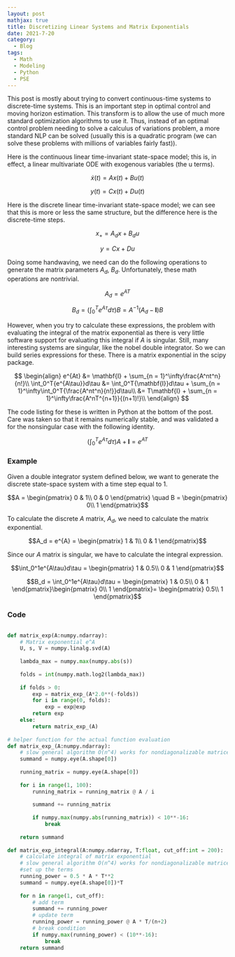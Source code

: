 ```yaml
---
layout: post
mathjax: true
title: Discretizing Linear Systems and Matrix Exponentials
date: 2021-7-20
category:
  - Blog
tags:
  - Math
  - Modeling
  - Python
  - PSE
---
```


This post is mostly about trying to convert continuous-time systems to discrete-time systems. This is an important step in optimal control and moving horizon estimation. This transform is to allow the use of much more standard optimization algorithms to use it. Thus, instead of an optimal control problem needing to solve a calculus of variations problem, a more standard NLP can be solved (usually this is a quadratic program (we can solve these problems with millions of variables fairly fast)).

Here is the continuous linear time-invariant state-space model; this is, in effect, a linear multivariate ODE with exogenous variables (the u terms).

$$\dot{x}(t) = Ax(t) + Bu(t)$$

$$y(t) = Cx(t) + Du(t)$$

Here is the discrete linear time-invariant state-space model; we can see that this is more or less the same structure, but the difference here is the discrete-time steps.

$$x_+ = A_dx + B_du$$

$$y = Cx + Du$$

Doing some handwaving, we need can do the following operations to generate the matrix parameters $A_d$, $B_d$. Unfortunately, these math operations are nontrivial.

$$A_d = e^{AT}$$

$$B_d = \left(\int_0^{T} e^{A\tau}d\tau\right)B = A^{-1}(A_d - \mathbf{I})B$$

However, when you try to calculate these expressions, the problem with evaluating the integral of the matrix exponential as there is very little software support for evaluating this integral if $A$ is singular. Still, many interesting systems are singular,  like the nobel double integrator. So we can build series expressions for these. There is a matrix exponential in the scipy package.

$$
\begin{align}
e^{At} &= \mathbf{I} + \sum_{n = 1}^\infty\frac{A^nt^n}{n!}\\
\int_0^T{e^{A\tau}}d\tau &= \int_0^T{\mathbf{I}}d\tau + \sum_{n = 1}^\infty\int_0^T{\frac{A^nt^n}{n!}}d\tau\\
&= T\mathbf{I} + \sum_{n = 1}^\infty\frac{A^nT^{n+1}}{(n+1)!}\\
\end{align}
$$

The code listing for these is written in Python at the bottom of the post. Care was taken so that it remains numerically stable, and was validated a for the nonsingular case with the following identity.

$$\left(\int_0^{T} e^{A\tau}d\tau\right)A + \mathbf{I} = e^{AT}$$

### Example 
Given a double integrator system defined below, we want to generate the discrete state-space system with a time step equal to 1.

$$A = \begin{pmatrix}
0 & 1\\
0 & 0
\end{pmatrix} \quad B = \begin{pmatrix}
0\\
1
\end{pmatrix}$$

To calculate the discrete $A$ matrix, $A_d$, we need to calculate the matrix exponential.

$$A_d = e^{A} = \begin{pmatrix}
1 & 1\\
0 & 1
\end{pmatrix}$$

Since our $A$ matrix is singular, we have to calculate the integral expression.

$$\int_0^1e^{A\tau}d\tau = \begin{pmatrix}
1 & 0.5\\
0 & 1
\end{pmatrix}$$

$$B_d = \int_0^1e^{A\tau}d\tau = \begin{pmatrix}
1 & 0.5\\
0 & 1
\end{pmatrix}\begin{pmatrix}
0\\
1
\end{pmatrix}= \begin{pmatrix}
0.5\\
1
\end{pmatrix}$$

### Code

```python

def matrix_exp(A:numpy.ndarray):
    # Matrix exponential e^A
    U, s, V = numpy.linalg.svd(A)
    
    lambda_max = numpy.max(numpy.abs(s))
    
    folds = int(numpy.math.log2(lambda_max))
  
    if folds > 0:
        exp = matrix_exp_(A*2.0**(-folds))
        for i in range(0, folds):
            exp = exp@exp
        return exp
    else:
        return matrix_exp_(A)
    
# helper function for the actual function evaluation
def matrix_exp_(A:numpy.ndarray):
    # slow general algorithm O(n^4) works for nondiagonalizable matrices
    summand = numpy.eye(A.shape[0])
    
    running_matrix = numpy.eye(A.shape[0])
    
    for i in range(1, 100):
        running_matrix = running_matrix @ A / i
        
        summand += running_matrix
        
        if numpy.max(numpy.abs(running_matrix)) < 10**-16:
            break
    
    return summand
    
def matrix_exp_integral(A:numpy.ndarray, T:float, cut_off:int = 200):
    # calculate integral of matrix exponential 
    # slow general algorithm O(n^4) works for nondiagonalizable matrices
    #set up the terms
    running_power = 0.5 * A * T**2
    summand = numpy.eye(A.shape[0])*T
    
    for n in range(1, cut_off):    
        # add term
        summand += running_power
        # update term
        running_power = running_power @ A * T/(n+2)
        # break condition
        if numpy.max(running_power) < (10**-16):
            break
    return summand
```






